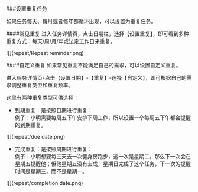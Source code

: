 ###设置重复任务

如果任务每天、每月或者每年都循环出现，可以设置为重复任务。


####常见重复
进入任务详情页，点击日期栏，选择【设置重复】，即可看到多种重复方式：每天/周/月/年或法定工作日来重复。


![](repeat/Repeat reminder.png)

####自定义重复
如果常见重复不能满足自己的需求，可以设置自定义重复。

进入任务详情页-点击【设置日期】-【重复】-选择【自定义】，即可根据自己的需求调整重复类型和重复频率。

这里有两种重复类型可供选择：

* 到期重复：是按照日期进行重复：
<br >例子：小明需要每周五下午安排下周工作，所以设置一个每周五下午都会提醒的到期重复。

![](repeat/due date.png)

* 完成重复：是按照周期进行重复：
<br >例子：小明想要每三天去一次健身房跑步，这一次是星期二，那么下一次会在星期五提醒他；但他星期五没有去成，星期日完成了这个任务，下一次的提醒时间是星期三，而不是星期一。

![](repeat/completion date.png)

